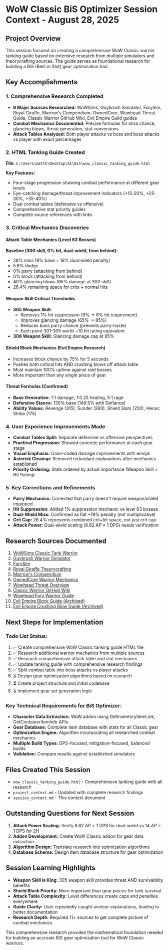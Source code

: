 # WoW Classic BiS Optimizer Session Context - August 28, 2025

## Project Overview
This session focused on creating a comprehensive WoW Classic warrior tanking guide based on extensive research from multiple simulators and theorycrafting sources. The guide serves as foundational research for building a BiS (Best in Slot) gear optimization tool.

## Key Accomplishments

### 1. Comprehensive Research Completed
- **9 Major Sources Researched:** WoWSims, Guybrush Simulator, FurySim, Royal Giraffe, Marrow's Compendium, OwnedCore, Wowhead Threat Guide, Classic Warrior GitHub Wiki, Evil Empire Guild guides
- **Combat Mechanics Documented:** Precise formulas for miss chance, glancing blows, threat generation, stat conversions
- **Attack Tables Analyzed:** Both player attacks vs boss and boss attacks vs player with exact percentages

### 2. HTML Tanking Guide Created
**File:** `C:\Users\matth\Desktop\AI\BiS\wow_classic_tanking_guide.html`

**Key Features:**
- Four-stage progression showing combat performance at different gear levels
- Eye-catching damage/threat improvement indicators (+15-20%, +25-30%, +35-40%)
- Dual combat tables (defensive vs offensive)
- Comprehensive stat priority guides
- Complete source references with links

### 3. Critical Mechanics Discoveries

#### Attack Table Mechanics (Level 63 Bosses)
**Baseline (300 skill, 0% hit, dual-wield, from behind):**
- 28% miss (9% base + 19% dual-wield penalty)
- 5.6% dodge  
- 0% parry (attacking from behind)
- 0% block (attacking from behind)
- 40% glancing blows (65% damage at 300 skill)
- 26.4% remaining space for crits + normal hits

#### Weapon Skill Critical Thresholds
- **305 Weapon Skill:** 
  - Removes 1% hit suppression (9% → 6% hit requirement)
  - Improves glancing damage (65% → 85%)
  - Reduces boss parry chance (prevents parry-haste)
  - Each point 301-305 worth ~10 hit rating equivalent
- **308 Weapon Skill:** Glancing damage cap at 95%

#### Shield Block Mechanics (Evil Empire Research)
- Increases block chance by 75% for 5 seconds
- Pushes both critical hits AND crushing blows off attack table
- Must maintain 100% uptime against raid bosses
- More important than any single piece of gear

#### Threat Formulas (Confirmed)
- **Base Generation:** 1:1 damage, 1:0.25 healing, 5:1 rage
- **Defensive Stance:** 130% base (149.5% with Defiance)
- **Ability Values:** Revenge (315), Sunder (260), Shield Slam (250), Heroic Strike (175)

### 4. User Experience Improvements Made
- **Combat Tables Split:** Separate defensive vs offensive perspectives
- **Practical Progression:** Showed concrete performance at each gear stage
- **Visual Emphasis:** Color-coded damage improvements with emojis
- **Asterisk Cleanup:** Removed redundant explanations after mechanics established
- **Priority Ordering:** Stats ordered by actual importance (Weapon Skill > Hit Rating)

### 5. Key Corrections and Refinements
- **Parry Mechanics:** Corrected that parry doesn't require weapon/shield equipped
- **Hit Suppression:** Added 1% suppression mechanic vs level 63 bosses
- **Dual-Wield Miss:** Confirmed as flat +19% penalty (not multiplicative)
- **Crit Cap:** 26.4% represents combined crit+hit space, not just crit cap
- **Attack Power:** Dual-wield scaling (8.62 AP = 1 DPS) needs verification

## Research Sources Documented
1. [WoWSims Classic Tank Warrior](https://wowsims.github.io/classic/tank_warrior/)
2. [Guybrush Warrior Simulator](https://guybrushgit.github.io/WarriorSim/classic.html)
3. [FurySim](https://furysim.github.io/)
4. [Royal Giraffe Theorycrafting](https://royalgiraffe.github.io/)
5. [Marrow's Compendium](https://bookdown.org/marrowwar/marrow_compendium/)
6. [OwnedCore Warrior Mechanics](https://www.ownedcore.com/forums/world-of-warcraft/world-of-warcraft-guides/2206-warrior-damage-mechanics.html)
7. [Wowhead Threat Overview](https://www.wowhead.com/classic/guide/threat-overview-classic-wow)
8. [Classic Warrior GitHub Wiki](https://github.com/magey/classic-warrior/wiki)
9. [Wowhead Fury Warrior Guide](https://www.wowhead.com/classic/guide/classes/warrior/fury/dps-stat-priority-attributes-pve)
10. [Evil Empire Block Guide (Archived)](https://web.archive.org/web/20061109034808/http://evilempireguild.org/guides/block.php)
11. [Evil Empire Crushing Blow Guide (Archived)](https://web.archive.org/web/20070105001918/http://evilempireguild.org/guides/crushblock.php)

## Next Steps for Implementation

### Todo List Status:
1. ✅ Create comprehensive WoW Classic tanking guide HTML file
2. ✅ Research additional warrior mechanics from multiple sources  
3. ✅ Research comprehensive attack table and stat mechanics
4. ✅ Update tanking guide with comprehensive research findings
5. ✅ Split combat table into boss attacks vs player attacks
6. ⏳ Design gear optimization algorithms based on research
7. ⏳ Create project structure and initial codebase
8. ⏳ Implement gear set generation logic

### Key Technical Requirements for BiS Optimizer:
- **Character Data Extraction:** WoW addon using GetInventoryItemLink, GetContainerItemInfo APIs
- **Gear Database:** Complete item database with stats for all Classic gear
- **Optimization Engine:** Algorithm incorporating all researched combat mechanics
- **Multiple Build Types:** DPS-focused, mitigation-focused, balanced builds
- **Validation:** Compare results against established simulators

## Files Created This Session
- `wow_classic_tanking_guide.html` - Comprehensive tanking guide with all research
- `project_context.md` - Updated with complete research findings
- `session_context.md` - This context document

## Outstanding Questions for Next Session
1. **Attack Power Scaling:** Verify 8.62 AP = 1 DPS for dual-wield vs 14 AP = 1 DPS for 2H
2. **Addon Development:** Create WoW Classic addon for gear data extraction  
3. **Algorithm Design:** Translate research into optimization algorithms
4. **Database Schema:** Design item database structure for gear optimization

## Session Learning Highlights
- **Weapon Skill is King:** 305 weapon skill provides threat AND survivability benefits
- **Shield Block Priority:** More important than gear pieces for tank survival
- **Attack Table Complexity:** Level differences create caps and penalties everywhere
- **Guide Clarity:** User repeatedly caught unclear explanations, leading to better documentation
- **Research Depth:** Required 11+ sources to get complete picture of combat mechanics

This comprehensive research provides the mathematical foundation needed for building an accurate BiS gear optimization tool for WoW Classic warriors.